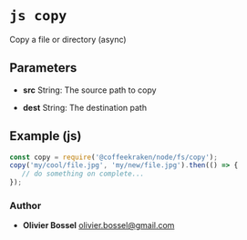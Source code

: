 


<!-- @namespace    sugar.node.fs -->

# ```js copy ```


Copy a file or directory (async)

## Parameters

- **src**  String: The source path to copy

- **dest**  String: The destination path



## Example (js)

```js
const copy = require('@coffeekraken/node/fs/copy');
copy('my/cool/file.jpg', 'my/new/file.jpg').then(() => {
   // do something on complete...
});
```


### Author
- **Olivier Bossel** <a href="mailto:olivier.bossel@gmail.com">olivier.bossel@gmail.com</a> 



